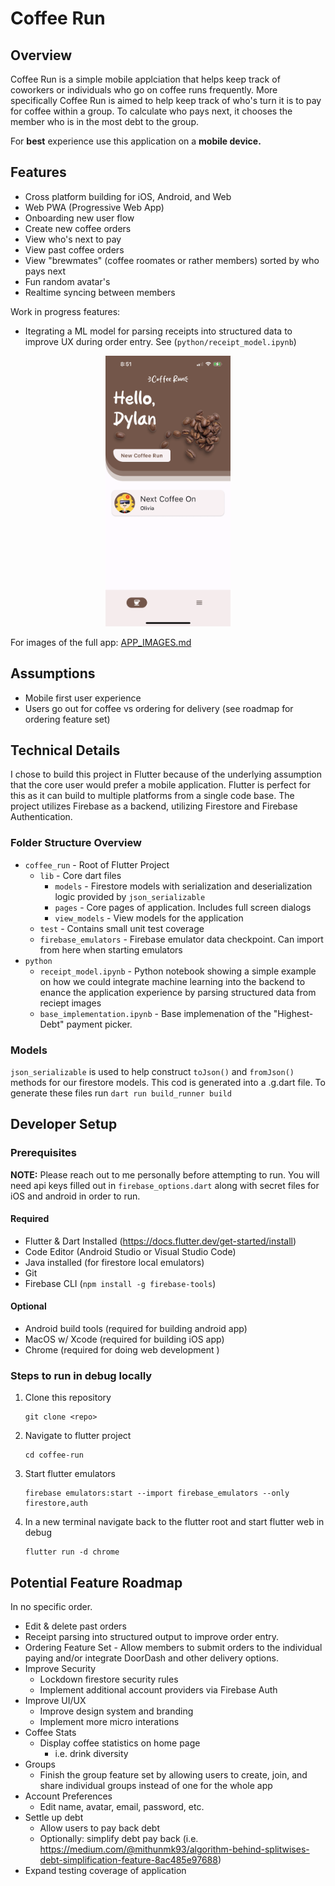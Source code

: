 # Coffee Run

## Overview

Coffee Run is a simple mobile applciation that helps keep track of coworkers or individuals who go on coffee runs frequently. More specifically Coffee Run is aimed to help keep track of who's turn it is to pay for coffee within a group. To calculate who pays next, it chooses the member who is in the most debt to the group.

For **best** experience use this application on a **mobile device.**

## Features

- Cross platform building for iOS, Android, and Web
- Web PWA (Progressive Web App)
- Onboarding new user flow
- Create new coffee orders
- View who's next to pay
- View past coffee orders
- View "brewmates" (coffee roomates or rather members) sorted by who pays next
- Fun random avatar's
- Realtime syncing between members

Work in progress features:

- Itegrating a ML model for parsing receipts into structured data to improve UX during order entry. See (`python/receipt_model.ipynb`)

<div style="text-align: center;">
  <img src="image/README/1714704973141.png" width="200" alt="App Screenshot">
</div>

For images of the full app: [APP_IMAGES.md](/APP_IMAGES.md)

## Assumptions

- Mobile first user experience
- Users go out for coffee vs ordering for delivery (see roadmap for ordering feature set)

## Technical Details

I chose to build this project in Flutter because of the underlying assumption that the core user would prefer a mobile application. Flutter is perfect for this as it can build to multiple platforms from a single code base. The project utilizes Firebase as a backend, utilizing Firestore and Firebase Authentication.

### Folder Structure Overview

- `coffee_run` - Root of Flutter Project
  - `lib` - Core dart files
    - `models` - Firestore models with serialization and deserialization logic provided by `json_serializable`
    - `pages` - Core pages of application. Includes full screen dialogs
    - `view_models` - View models for the application
  - `test` - Contains small unit test coverage
  - `firebase_emulators` - Firebase emulator data checkpoint. Can import from here when starting emulators
- `python`
  - `receipt_model.ipynb` - Python notebook showing a simple example on how we could integrate machine learning into the backend to enance the application experience by parsing structured data from reciept images
  - `base_implementation.ipynb` - Base implemenation of the "Highest-Debt" payment picker.

### Models

`json_serializable` is used to help construct `toJson()` and `fromJson()` methods for our firestore models. This cod is generated into a .g.dart file. To generate these files run `dart run build_runner build`

## Developer Setup

### Prerequisites

**NOTE:** Please reach out to me personally before attempting to run. You will need api keys filled out in `firebase_options.dart` along with secret files for iOS and android in order to run.

#### Required

- Flutter & Dart Installed (https://docs.flutter.dev/get-started/install)
- Code Editor (Android Studio or Visual Studio Code)
- Java installed (for firestore local emulators)
- Git
- Firebase CLI (`npm install -g firebase-tools`)

#### Optional

- Android build tools (required for building android app)
- MacOS w/ Xcode (required for building iOS app)
- Chrome (required for doing web development )

### Steps to run in debug locally

1. Clone this repository

   ```
   git clone <repo>
   ```

2. Navigate to flutter project

   ```
   cd coffee-run
   ```

3. Start flutter emulators

   ```
   firebase emulators:start --import firebase_emulators --only firestore,auth
   ```

4. In a new terminal navigate back to the flutter root and start flutter web in debug

   ```
   flutter run -d chrome
   ```

## Potential Feature Roadmap

In no specific order.

- Edit & delete past orders
- Receipt parsing into structured output to improve order entry.
- Ordering Feature Set - Allow members to submit orders to the individual paying and/or integrate DoorDash and other delivery options.
- Improve Security
  - Lockdown firestore security rules
  - Implement additional account providers via Firebase Auth
- Improve UI/UX
  - Improve design system and branding
  - Implement more micro interations
- Coffee Stats
  - Display coffee statistics on home page
    - i.e. drink diversity
- Groups
  - Finish the group feature set by allowing users to create, join, and share individual groups instead of one for the whole app
- Account Preferences
  - Edit name, avatar, email, password, etc.
- Settle up debt
  - Allow users to pay back debt
  - Optionally: simplify debt pay back (i.e. https://medium.com/@mithunmk93/algorithm-behind-splitwises-debt-simplification-feature-8ac485e97688)
- Expand testing coverage of application
